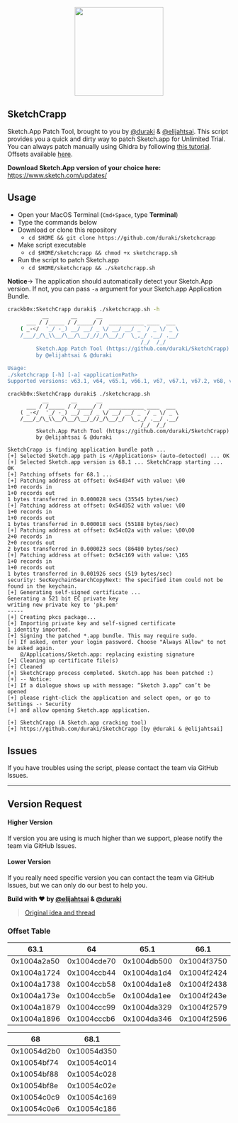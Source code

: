 <p align="center">
  <img height="200" src="https://i.imgur.com/laXau20.png">
</p>

## SketchCrapp

Sketch.App Patch Tool, brought to you by [@duraki](https://github.com/duraki) & [@elijahtsai](https://github.com/elijahtsai). This script provides you a quick and dirty way to patch Sketch.app for Unlimited Trial. You can always patch manually using Ghidra by following [this tutorial](https://duraki.github.io/posts/o/20200214-sketch.app-patch-in-ghidra.html). Offsets available [here](https://github.com/duraki/SketchCrapp/blob/master/README.md#offset-table).

**Download Sketch.App version of your choice here:** https://www.sketch.com/updates/

## Usage

* Open your MacOS Terminal (`Cmd+Space`, type **Terminal**)
* Type the commands below
* Download or clone this repository
  * `cd $HOME && git clone https://github.com/duraki/sketchcrapp`
* Make script executable
  * `cd $HOME/sketchcrapp && chmod +x sketchcrapp.sh`
* Run the script to patch Sketch.app
  * `cd $HOME/sketchcrapp && ./sketchcrapp.sh`

**Notice**→ The application should automatically detect your Sketch.App version. If not, you can pass `-a` argument for your Sketch.app Application Bundle.

```bash
crackb0x:SketchCrapp duraki$ ./sketchcrapp.sh -h
           __       __      __
      ___ / /_____ / /_____/ /  ___________ ____  ___
    ( _-</  '_/ -_) __/ __/ _ \/ __/ __/ _ `/ _ \/ _ \
    /___/_/\_\\__/\__/\__/_//_/\__/_/  \_,_/ .__/ .__/
                                          /_/  /_/
         Sketch.App Patch Tool (https://github.com/duraki/SketchCrapp)
         by @elijahtsai & @duraki

Usage:
./sketchcrapp [-h] [-a] <applicationPath>
Supported versions: v63.1, v64, v65.1, v66.1, v67, v67.1, v67.2, v68, v68.1
```

```
crackb0x:SketchCrapp duraki$ ./sketchcrapp.sh
           __       __      __
      ___ / /_____ / /_____/ /  ___________ ____  ___
    ( _-</  '_/ -_) __/ __/ _ \/ __/ __/ _ `/ _ \/ _ \
    /___/_/\_\\__/\__/\__/_//_/\__/_/  \_,_/ .__/ .__/
                                          /_/  /_/
         Sketch.App Patch Tool (https://github.com/duraki/SketchCrapp)
         by @elijahtsai & @duraki

SketchCrapp is finding application bundle path ...
[+] Selected Sketch.app path is </Applications> (auto-detected) ... OK
[+] Selected Sketch.app version is 68.1 ... SketchCrapp starting ... OK
[+] Patching offsets for 68.1 ...
[+] Patching address at offset: 0x54d34f with value: \00
1+0 records in
1+0 records out
1 bytes transferred in 0.000028 secs (35545 bytes/sec)
[+] Patching address at offset: 0x54d352 with value: \00
1+0 records in
1+0 records out
1 bytes transferred in 0.000018 secs (55188 bytes/sec)
[+] Patching address at offset: 0x54c02a with value: \00\00
2+0 records in
2+0 records out
2 bytes transferred in 0.000023 secs (86480 bytes/sec)
[+] Patching address at offset: 0x54c169 with value: \165
1+0 records in
1+0 records out
1 bytes transferred in 0.001926 secs (519 bytes/sec)
security: SecKeychainSearchCopyNext: The specified item could not be found in the keychain.
[+] Generating self-signed certificate ...
Generating a 521 bit EC private key
writing new private key to 'pk.pem'
-----
[+] Creating pkcs package...
[+] Importing private key and self-signed certificate
1 identity imported.
[+] Signing the patched *.app bundle. This may require sudo.
[+] If asked, enter your login password. Choose "Always Allow" to not be asked again.
    @/Applications/Sketch.app: replacing existing signature
[+] Cleaning up certificate file(s)
[+] Cleaned
[+] SketchCrapp process completed. Sketch.app has been patched :)
[+] -- Notice: 
[+] If a dialogue shows up with message: “Sketch 3.app” can’t be opened
[+] please right-click the application and select open, or go to Settings -› Security
[+] and allow opening Sketch.app application.

[+] SketchCrapp (A Sketch.app cracking tool)
[+] https://github.com/duraki/SketchCrapp [by @duraki & @elijahtsai]
```

## Issues

If you have troubles using the script, please contact the team via GitHub Issues.

---
## Version Request

#### Higher Version 

If version you are using is much higher than we support, please notify the team via GitHub Issues.

#### Lower Version 

If you really need specific version you can contact the team via GitHub Issues, but we can only do our best to help you.


**Build with ❤️ by [@elijahtsai](https://twitter.com/elijahtsai_) & [@duraki](https://twitter.com/0xduraki)**

> [Original idea and thread](https://gist.github.com/Bhavdip/76c581d7ac03bdce6d226a2e8c522df4)

### Offset Table
|63.1|64|65.1|66.1|67 & 67.1|67.2|
|----|----|----|----|----|----|
|0x1004a2a50|0x1004cde70|0x1004db500|0x1004f3750|0x10050a6d0|0x10050a790|
|0x1004a1724|0x1004ccb44|0x1004da1d4|0x1004f2424|0x100509394|0x100509454|
|0x1004a1738|0x1004ccb58|0x1004da1e8|0x1004f2438|0x1005093a8|0x100509468|
|0x1004a173e|0x1004ccb5e|0x1004da1ee|0x1004f243e|0x1005093ae|0x10050946e|
|0x1004a1879|0x1004ccc99|0x1004da329|0x1004f2579|0x1005094e9|0x1005095a9|
|0x1004a1896|0x1004cccb6|0x1004da346|0x1004f2596|0x100509506|0x1005095c6|

|68|68.1|
|----|----|
|0x10054d2b0|0x10054d350|
|0x10054bf74|0x10054c014|
|0x10054bf88|0x10054c028|
|0x10054bf8e|0x10054c02e|
|0x10054c0c9|0x10054c169|
|0x10054c0e6|0x10054c186|
